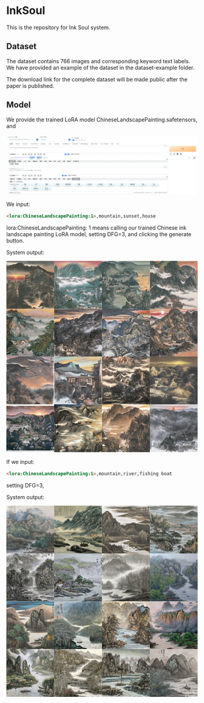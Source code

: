 # InkSoul

This is the repository for Ink Soul system.



## Dataset

The dataset contains 766 images and corresponding keyword text labels. We have provided an example of the dataset in the dataset-example folder.

The download link for the complete dataset will be made public after the paper is published.

## Model

We provide the trained LoRA model ChineseLandscapePainting.safetensors, and

![usage1](README.assets/usage1-17378166101721.png)

We input:

```html
<lora:ChineseLandscapePainting:1>,mountain,sunset,house
```

lora:ChineseLandscapePainting: 1 means calling our trained Chinese ink landscape painting LoRA model, setting DFG=3, and clicking the generate button.

System output:

![10](README.assets/10.jpg)



If we input:

```html
<lora:ChineseLandscapePainting:1>,mountain,river,fishing boat
```

setting DFG=3,

System output:

![11](README.assets/11.jpg)





